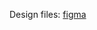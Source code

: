 Design files: 
[figma](https://www.figma.com/file/PlMmLCh5opAgWohayQfkda/Master-Design-File?node-id=1%3A2&t=shoplF0vJGHQHMMn-1)
